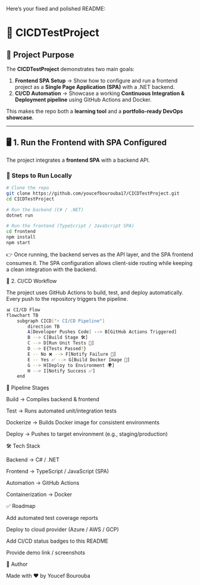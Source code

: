 Here’s your fixed and polished README:

# 🚀 CICDTestProject  

## 🎯 Project Purpose  
The **CICDTestProject** demonstrates two main goals:  

1. **Frontend SPA Setup** → Show how to configure and run a frontend project as a **Single Page Application (SPA)** with a .NET backend.  
2. **CI/CD Automation** → Showcase a working **Continuous Integration & Deployment pipeline** using GitHub Actions and Docker.  

This makes the repo both a **learning tool** and a **portfolio-ready DevOps showcase**.  

---

## 🖥️ 1. Run the Frontend with SPA Configured  

The project integrates a **frontend SPA** with a backend API.  

### 🔹 Steps to Run Locally  

```bash
# Clone the repo
git clone https://github.com/youcefbourouba17/CICDTestProject.git
cd CICDTestProject

# Run the backend (C# / .NET)
dotnet run

# Run the frontend (TypeScript / JavaScript SPA)
cd frontend
npm install
npm start
```

👉 Once running, the backend serves as the API layer, and the SPA frontend consumes it.
The SPA configuration allows client-side routing while keeping a clean integration with the backend.

🔄 2. CI/CD Workflow

The project uses GitHub Actions to build, test, and deploy automatically.
Every push to the repository triggers the pipeline.
```bash
📊 CI/CD Flow
flowchart TB
    subgraph CICD["⚡ CI/CD Pipeline"]
        direction TB
        A[Developer Pushes Code] --> B[GitHub Actions Triggered]
        B --> C[Build Stage 🛠️]
        C --> D[Run Unit Tests 🧪]
        D --> E{Tests Passed?}
        E -- No ❌ --> F[Notify Failure 🚨]
        E -- Yes ✅ --> G[Build Docker Image 🐳]
        G --> H[Deploy to Environment 🌍]
        H --> I[Notify Success ✅]
    end
```
🔹 Pipeline Stages

Build → Compiles backend & frontend

Test → Runs automated unit/integration tests

Dockerize → Builds Docker image for consistent environments

Deploy → Pushes to target environment (e.g., staging/production)

🛠️ Tech Stack

Backend → C# / .NET

Frontend → TypeScript / JavaScript (SPA)

Automation → GitHub Actions

Containerization → Docker

✅ Roadmap

 Add automated test coverage reports

 Deploy to cloud provider (Azure / AWS / GCP)

 Add CI/CD status badges to this README

 Provide demo link / screenshots

📌 Author

Made with ❤️ by Youcef Bourouba
